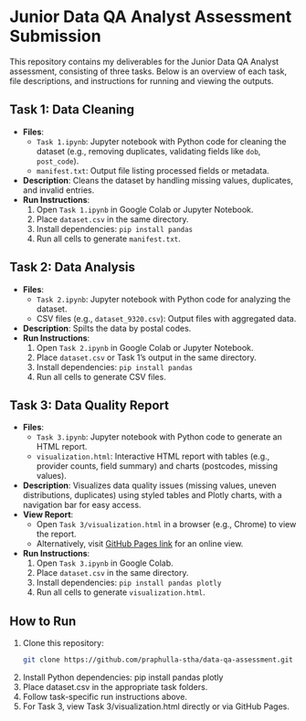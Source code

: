 # Junior Data QA Analyst Assessment Submission

This repository contains my deliverables for the Junior Data QA Analyst assessment, consisting of three tasks. Below is an overview of each task, file descriptions, and instructions for running and viewing the outputs.

## Task 1: Data Cleaning
- **Files**:
  - `Task 1.ipynb`: Jupyter notebook with Python code for cleaning the dataset (e.g., removing duplicates, validating fields like `dob`, `post_code`).
  - `manifest.txt`: Output file listing processed fields or metadata.
- **Description**: Cleans the dataset by handling missing values, duplicates, and invalid entries.
- **Run Instructions**:
  1. Open `Task 1.ipynb` in Google Colab or Jupyter Notebook.
  2. Place `dataset.csv` in the same directory.
  3. Install dependencies: `pip install pandas`
  4. Run all cells to generate `manifest.txt`.

## Task 2: Data Analysis
- **Files**:
  - `Task 2.ipynb`: Jupyter notebook with Python code for analyzing the dataset.
  - CSV files (e.g., `dataset_9320.csv`): Output files with aggregated data.
- **Description**: Spilts the data by postal codes.
- **Run Instructions**:
  1. Open `Task 2.ipynb` in Google Colab or Jupyter Notebook.
  2. Place `dataset.csv` or Task 1’s output in the same directory.
  3. Install dependencies: `pip install pandas`
  4. Run all cells to generate CSV files.

## Task 3: Data Quality Report
- **Files**:
  - `Task 3.ipynb`: Jupyter notebook with Python code to generate an HTML report.
  - `visualization.html`: Interactive HTML report with tables (e.g., provider counts, field summary) and charts (postcodes, missing values).
- **Description**: Visualizes data quality issues (missing values, uneven distributions, duplicates) using styled tables and Plotly charts, with a navigation bar for easy access.
- **View Report**:
  - Open `Task 3/visualization.html` in a browser (e.g., Chrome) to view the report.
  - Alternatively, visit [GitHub Pages link](https://YourUsername.github.io/data-qa-assessment/Task%203/visualization.html) for an online view.
- **Run Instructions**:
  1. Open `Task 3.ipynb` in Google Colab.
  2. Place `dataset.csv` in the same directory.
  3. Install dependencies: `pip install pandas plotly`
  4. Run all cells to generate `visualization.html`.

## How to Run
1. Clone this repository:
   ```bash
   git clone https://github.com/praphulla-stha/data-qa-assessment.git
2. Install Python dependencies:
   pip install pandas plotly
3. Place dataset.csv in the appropriate task folders.
4. Follow task-specific run instructions above.
5. For Task 3, view Task 3/visualization.html directly or via GitHub Pages.
